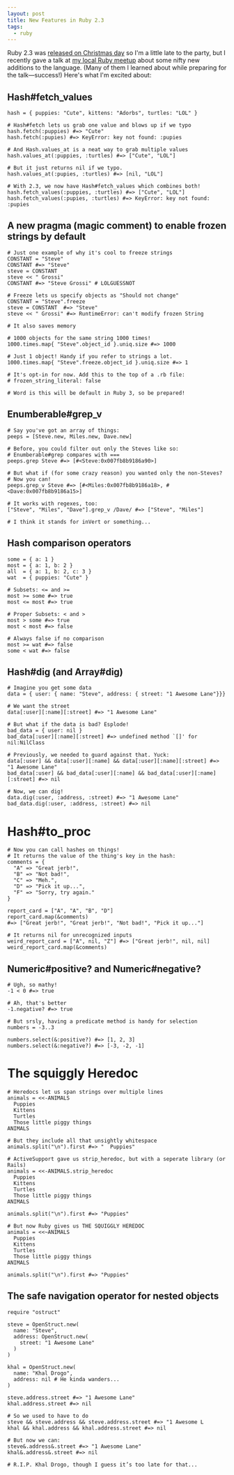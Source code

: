 ```yaml
---
layout: post
title: New Features in Ruby 2.3
tags:
  - ruby
---
```


Ruby 2.3 was [released on Christmas day](https://www.ruby-lang.org/en/news/2015/12/25/ruby-2-3-0-released/) so I'm a little late to the party, but I recently gave a talk at [my local Ruby meetup](http://indyrb.org/) about some nifty new additions to the language. (Many of them I learned about while preparing for the talk—success!) Here's what I'm excited about:

## Hash#fetch_values

    hash = { puppies: "Cute", kittens: "Adorbs", turtles: "LOL" }

    # Hash#fetch lets us grab one value and blows up if we typo
    hash.fetch(:puppies) #=> "Cute"
    hash.fetch(:pupies) #=> KeyError: key not found: :pupies

    # And Hash.values_at is a neat way to grab multiple values
    hash.values_at(:puppies, :turtles) #=> ["Cute", "LOL"]

    # But it just returns nil if we typo.
    hash.values_at(:pupies, :turtles) #=> [nil, "LOL"]

    # With 2.3, we now have Hash#fetch_values which combines both!
    hash.fetch_values(:puppies, :turtles) #=> ["Cute", "LOL"]
    hash.fetch_values(:pupies, :turtles) #=> KeyError: key not found: :pupies

## A new pragma (magic comment) to enable frozen strings by default

    # Just one example of why it's cool to freeze strings
    CONSTANT = "Steve"
    CONSTANT #=> "Steve"
    steve = CONSTANT
    steve << " Grossi"
    CONSTANT #=> "Steve Grossi" # LOLGUESSNOT

    # Freeze lets us specify objects as "Should not change"
    CONSTANT = "Steve".freeze
    steve = CONSTANT  #=> "Steve"
    steve << " Grossi" #=> RuntimeError: can't modify frozen String

    # It also saves memory

    # 1000 objects for the same string 1000 times!
    1000.times.map{ "Steve".object_id }.uniq.size #=> 1000

    # Just 1 object! Handy if you refer to strings a lot.
    1000.times.map{ "Steve".freeze.object_id }.uniq.size #=> 1

    # It's opt-in for now. Add this to the top of a .rb file:
    # frozen_string_literal: false

    # Word is this will be default in Ruby 3, so be prepared!

## Enumberable#grep_v

    # Say you've got an array of things:
    peeps = [Steve.new, Miles.new, Dave.new]

    # Before, you could filter out only the Steves like so:
    # Enumberable#grep compares with ===
    peeps.grep Steve #=> [#<Steve:0x007fb8b9186a90>]

    # But what if (for some crazy reason) you wanted only the non-Steves?
    # Now you can!
    peeps.grep_v Steve #=> [#<Miles:0x007fb8b9186a18>, #<Dave:0x007fb8b9186a15>]

    # It works with regexes, too:
    ["Steve", "Miles", "Dave"].grep_v /Dave/ #=> ["Steve", "Miles"]

    # I think it stands for inVert or something...

## Hash comparison operators

    some = { a: 1 }
    most = { a: 1, b: 2 }
    all  = { a: 1, b: 2, c: 3 }
    wat  = { puppies: "Cute" }

    # Subsets: <= and >=
    most >= some #=> true
    most <= most #=> true

    # Proper Subsets: < and >
    most > some #=> true
    most < most #=> false

    # Always false if no comparison
    most >= wat #=> false
    some < wat #=> false

## Hash#dig (and Array#dig)

    # Imagine you get some data
    data = { user: { name: "Steve", address: { street: "1 Awesome Lane"}}}

    # We want the street
    data[:user][:name][:street] #=> "1 Awesome Lane"

    # But what if the data is bad? Esplode!
    bad_data = { user: nil }
    bad_data[:user][:name][:street] #=> undefined method `[]' for nil:NilClass

    # Previously, we needed to guard against that. Yuck:
    data[:user] && data[:user][:name] && data[:user][:name][:street] #=> "1 Awesome Lane"
    bad_data[:user] && bad_data[:user][:name] && bad_data[:user][:name][:street] #=> nil

    # Now, we can dig!
    data.dig(:user, :address, :street) #=> "1 Awesome Lane"
    bad_data.dig(:user, :address, :street) #=> nil

# Hash#to_proc

    # Now you can call hashes on things!
    # It returns the value of the thing's key in the hash:
    comments = {
      "A" => "Great jerb!",
      "B" => "Not bad!",
      "C" => "Meh.",
      "D" => "Pick it up...",
      "F" => "Sorry, try again."
    }

    report_card = ["A", "A", "B", "D"]
    report_card.map(&comments)
    #=> ["Great jerb!", "Great jerb!", "Not bad!", "Pick it up..."]

    # It returns nil for unrecognized inputs
    weird_report_card = ["A", nil, "Z"] #=> ["Great jerb!", nil, nil]
    weird_report_card.map(&comments)

## Numeric#positive? and Numeric#negative?

    # Ugh, so mathy!
    -1 < 0 #=> true

    # Ah, that's better
    -1.negative? #=> true

    # But srsly, having a predicate method is handy for selection
    numbers = -3..3

    numbers.select(&:positive?) #=> [1, 2, 3]
    numbers.select(&:negative?) #=> [-3, -2, -1]

# The squiggly Heredoc

    # Heredocs let us span strings over multiple lines
    animals = <<-ANIMALS
      Puppies
      Kittens
      Turtles
      Those little piggy things
    ANIMALS

    # But they include all that unsightly whitespace
    animals.split("\n").first #=> "  Puppies"

    # ActiveSupport gave us strip_heredoc, but with a seperate library (or Rails)
    animals = <<-ANIMALS.strip_heredoc
      Puppies
      Kittens
      Turtles
      Those little piggy things
    ANIMALS

    animals.split("\n").first #=> "Puppies"

    # But now Ruby gives us THE SQUIGGLY HEREDOC
    animals = <<~ANIMALS
      Puppies
      Kittens
      Turtles
      Those little piggy things
    ANIMALS

    animals.split("\n").first #=> "Puppies"

## The safe navigation operator for nested objects

    require "ostruct"

    steve = OpenStruct.new(
      name: "Steve",
      address: OpenStruct.new(
        street: "1 Awesome Lane"
      )
    )

    khal = OpenStruct.new(
      name: "Khal Drogo",
      address: nil # He kinda wanders...
    )

    steve.address.street #=> "1 Awesome Lane"
    khal.address.street #=> nil

    # So we used to have to do
    steve && steve.address && steve.address.street #=> "1 Awesome L
    khal && khal.address && khal.address.street #=> nil

    # But now we can:
    steve&.address&.street #=> "1 Awesome Lane"
    khal&.address&.street #=> nil

    # R.I.P. Khal Drogo, though I guess it’s too late for that...
